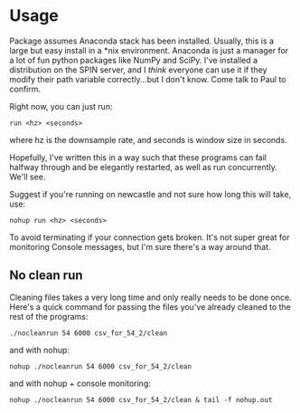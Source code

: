 # Usage

Package assumes Anaconda stack has been installed. Usually, this is a large but easy install in a *nix environment. Anaconda is just a manager for a lot of fun python packages like NumPy and SciPy. I've installed a distribution on the SPIN server, and I *think* everyone can use it if they modify their path variable correctly...but I don't know. Come talk to Paul to confirm.

Right now, you can just run:

`run <hz> <seconds>`

where hz is the downsample rate, and seconds is window size in seconds. 

Hopefully, I've written this in a way such that these programs can fail halfway through and be elegantly restarted, as well as run concurrently. We'll see.

Suggest if you're running on newcastle and not sure how long this will take, use:

`nohup run <hz> <seconds>`

To avoid terminating if your connection gets broken. It's not super great for monitoring Console messages, but I'm sure there's a way around that.

## No clean run

Cleaning files takes a very long time and only really needs to be done once. Here's a quick command for passing the files you've already cleaned to the rest of the programs:

`./nocleanrun 54 6000 csv_for_54_2/clean`

and with nohup:

`nohup ./nocleanrun 54 6000 csv_for_54_2/clean`

and with nohup + console monitoring:

`nohup ./nocleanrun 54 6000 csv_for_54_2/clean & tail -f nohup.out`